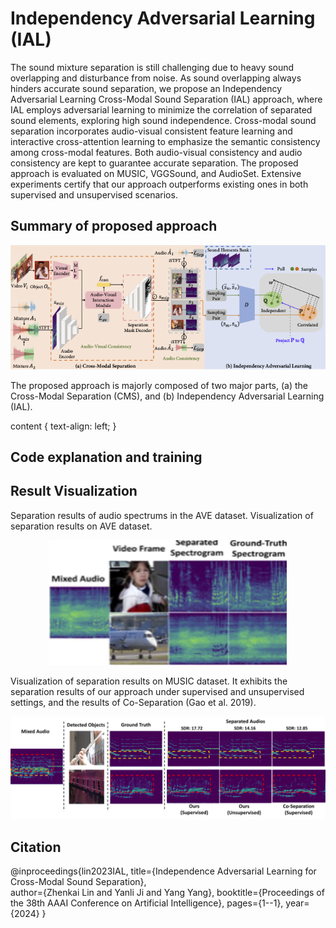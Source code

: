 # Independency Adversarial Learning (IAL)
The sound mixture separation is still challenging due to heavy sound overlapping and disturbance from noise. As sound overlapping always hinders accurate sound separation, we propose an Independency Adversarial Learning Cross-Modal Sound Separation (IAL) approach, where IAL employs adversarial learning to minimize the correlation of separated sound elements, exploring high sound independence. Cross-modal sound separation incorporates audio-visual consistent feature learning and interactive cross-attention learning to emphasize the semantic consistency among cross-modal features. Both audio-visual consistency and audio consistency are kept to guarantee accurate separation. The proposed approach is evaluated on MUSIC, VGGSound, and AudioSet. Extensive experiments certify that our approach outperforms existing ones in both supervised and unsupervised scenarios.

##  Summary of proposed approach
<div > 
<img src="https://github.com/yanliji/IAL/blob/main/Image/Framework1.png")
</div>
  
The proposed approach is majorly composed of two major parts, (a) the Cross-Modal Separation (CMS), and (b) Independency Adversarial Learning (IAL). 

content {
    text-align: left;
}
##  Code explanation and training


##  Result Visualization
Separation results of audio spectrums in the AVE dataset. Visualization of separation results on AVE dataset. 
<div align=center> 
<img src="https://github.com/yanliji/IAL/blob/main/Image/AVESeparationResults.png" width="380" height="200" />
</div>


Visualization of separation results on MUSIC dataset. It exhibits the separation results of our approach under supervised and
unsupervised settings, and the results of Co-Separation (Gao et al. 2019).

![Mixture separation results.](https://github.com/yanliji/IAL/blob/main/Image/Supervised%20Separation%20Results%20(1).png)



## Citation

@inproceedings{lin2023IAL,
  title={Independence Adversarial Learning for Cross-Modal Sound Separation},  
  author={Zhenkai Lin and Yanli Ji and Yang Yang},
  booktitle={Proceedings of the 38th AAAI Conference on Artificial Intelligence},
  pages={1--1},
  year={2024}
}
